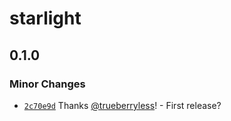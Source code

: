 # starlight

## 0.1.0

### Minor Changes

- [`2c70e9d`](https://github.com/trueberryless-org/mutanuq/commit/2c70e9d9df9c6c57a287b3bc92ecb8cf0e232d15) Thanks [@trueberryless](https://github.com/trueberryless)! - First release?

